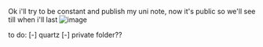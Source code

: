 Ok i'll try to be constant and publish my uni note, now it's public so we'll see till when i'll last
![image](https://github.com/user-attachments/assets/c4abe62c-2b5e-42ff-93da-c9f4e710acff)

to do:
[-] quartz
[-] private folder??
